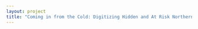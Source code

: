 ```yaml
--- 
layout: project 
title: "Coming in from the Cold: Digitizing Hidden and At Risk Northern, Polar, and Indigenous Collections from and about Circumpolar Regions in Alaska and Canada" 
---
```



